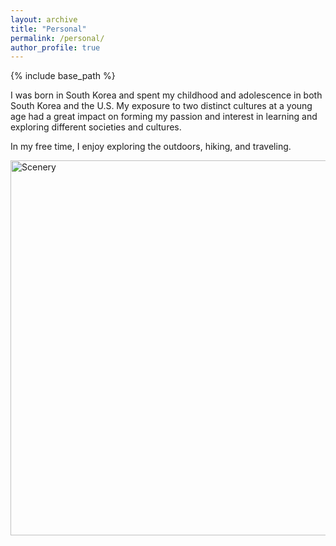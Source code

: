 ```yaml
---
layout: archive
title: "Personal"
permalink: /personal/
author_profile: true
---
```


{% include base_path %}

I was born in South Korea and spent my childhood and adolescence in both South Korea and the U.S. My exposure to two distinct cultures at a young age had a great impact on forming my passion and interest in learning and exploring different societies and cultures. 

In my free time, I enjoy exploring the outdoors, hiking, and traveling.

<a data-flickr-embed="true" data-footer="true" href="https://www.flickr.com/photos/194042153@N07/albums/72157719936428092" title="Scenery"><img src="https://live.staticflickr.com/65535/51526400967_af5461e48f_c.jpg" width="800" height="600" alt="Scenery"></a><script async src="//embedr.flickr.com/assets/client-code.js" charset="utf-8"></script>

